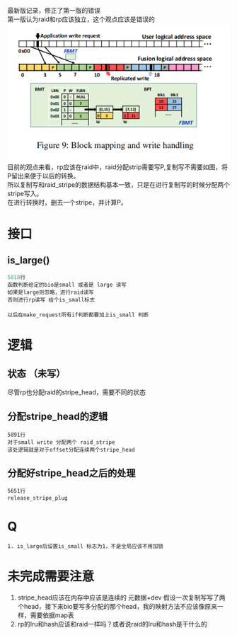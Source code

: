 最新版记录，修正了第一版的错误<br>
第一版认为raid和rp应该独立，这个观点应该是错误的
<br>
<img src="pic/simple_ex.png">
<br>
目前的观点来看，rp应该在raid中，raid分配strip需要写P,复制写不需要如图，将P留出来便于以后的转换。
<br>所以复制写和raid_stripe的数据结构基本一致，只是在进行复制写的时候分配两个stripe写入。
<br>在进行转换时，删去一个stripe，并计算P。

# 接口
## is_large()
```c
5818行
函数判断给定的bio是small 或者是 large 读写
如果是large则忽略，进行raid读写
否则进行rp读写 给个is_small标志

以后在make_request所有if判断都要加上is_small 判断
```

## 


# 逻辑

## 状态 （未写）
尽管rp也分配raid的stripe_head，需要不同的状态

## 分配stripe_head的逻辑
```
5891行 
对于small write 分配两个 raid_stripe
该处逻辑就是对于offset分配连续两个stripe_head
```
## 分配好stripe_head之后的处理
```
5651行
release_stripe_plug
```
# Q
```
1. is_large后设置is_small 标志为1，不是全局应该不用加锁
```


# 未完成需要注意

1. stripe_head应该在内存中应该是连续的 元数据+dev 假设一次复制写写了两个head，接下来bio要写多分配的那个head，我的映射方法不应该像原来一样，需要依据map表
2. rp的lru和hash应该和raid一样吗？或者说raid的lru和hash是干什么的